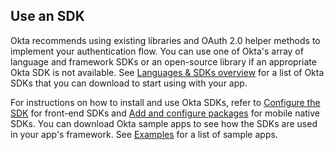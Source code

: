 ## Use an SDK

Okta recommends using existing libraries and OAuth 2.0 helper methods to implement your authentication flow. You can use one of Okta's array of language and framework SDKs or an open-source library if an appropriate Okta SDK is not available. See [Languages & SDKs overview](/code/) for a list of Okta SDKs that you can download to start using with your app.

For instructions on how to install and use Okta SDKs, refer to [Configure the SDK](/docs/guides/sign-into-spa/-/main/#configure-the-sdk) for front-end SDKs and [Add and configure packages](/docs/guides/sign-into-mobile-app/-/main/#add-and-configure-packages) for mobile native SDKs. You can download Okta sample apps to see how the SDKs are used in your app's framework. See [Examples](#examples) for a list of sample apps.
